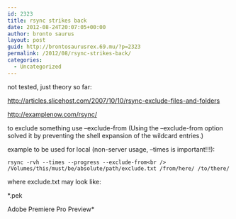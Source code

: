 ```yaml
---
id: 2323
title: rsync strikes back
date: 2012-08-24T20:07:05+00:00
author: bronto saurus
layout: post
guid: http://brontosaurusrex.69.mu/?p=2323
permalink: /2012/08/rsync-strikes-back/
categories:
  - Uncategorized
---
```

not tested, just theory so far:

<http://articles.slicehost.com/2007/10/10/rsync-exclude-files-and-folders>
  
<http://examplenow.com/rsync/>

to exclude something use &#8211;exclude-from (Using the &#8211;exclude-from option solved it by preventing the shell expansion of the wildcard entries.)

example to be used for local (non-server usage, &#8211;times is important!!!):

`rsync -rvh --times --progress --exclude-from<br />
/Volumes/this/must/be/absolute/path/exclude.txt /from/here/ /to/there/`

where exclude.txt may look like:

*.pek
  
Adobe Premiere Pro Preview*